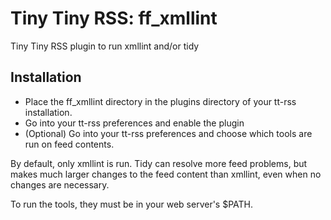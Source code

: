 Tiny Tiny RSS: ff_xmllint
=================

Tiny Tiny RSS plugin to run xmllint and/or tidy

Installation
------------

* Place the ff_xmllint directory in the plugins directory of your tt-rss installation.
* Go into your tt-rss preferences and enable the plugin
* (Optional) Go into your tt-rss preferences and choose which tools are run on feed contents.

By default, only xmllint is run.  Tidy can resolve more feed problems, but makes much larger changes to the feed content than xmllint, even when no changes are necessary.

To run the tools, they must be in your web server's $PATH.
